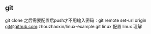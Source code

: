 ## git
git clone 之后需要配置后push才不用输入密码：git remote set-url origin git@github.com:zhouzhaoxin/linux-example.git
linux 配置
linux 理解
